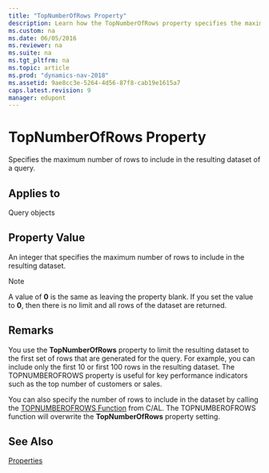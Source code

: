 ```yaml
---
title: "TopNumberOfRows Property"
description: Learn how the TopNumberOfRows property specifies the maximum number of rows to include in the resulting dataset of a query. 
ms.custom: na
ms.date: 06/05/2016
ms.reviewer: na
ms.suite: na
ms.tgt_pltfrm: na
ms.topic: article
ms.prod: "dynamics-nav-2018"
ms.assetid: 9ae8cc3e-5264-4d56-87f8-cab19e1615a7
caps.latest.revision: 9
manager: edupont
---
```

# TopNumberOfRows Property
Specifies the maximum number of rows to include in the resulting dataset of a query.  
  
## Applies to  
 Query objects  
  
## Property Value  
 An integer that specifies the maximum number of rows to include in the resulting dataset.  
  
> [!NOTE]  
>  A value of **0** is the same as leaving the property blank. If you set the value to **0**, then there is no limit and all rows of the dataset are returned.  
  
## Remarks  
 You use the **TopNumberOfRows** property to limit the resulting dataset to the first set of rows that are generated for the query. For example, you can include only the first 10 or first 100 rows in the resulting dataset. The TOPNUMBEROFROWS property is useful for key performance indicators such as the top number of customers or sales.  
  
 You can also specify the number of rows to include in the dataset by calling the [TOPNUMBEROFROWS Function](TOPNUMBEROFROWS-Function.md) from C/AL. The TOPNUMBEROFROWS function will overwrite the **TopNumberOfRows** property setting.  
  
## See Also  
 [Properties](Properties.md)
